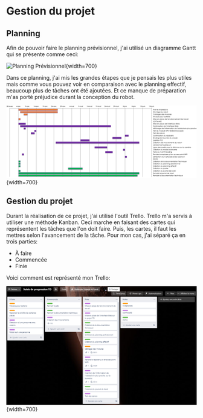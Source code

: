 # Gestion du projet

## Planning

Afin de pouvoir faire le planning prévisionnel, j'ai utilisé un diagramme Gantt qui se présente comme ceci:

![Planning Prévisionnel](img/Planning_Pr%C3%A9visionnel.png){width=700}

Dans ce planning, j'ai mis les grandes étapes que je pensais les plus utiles mais comme vous pouvez voir en comparaison avec le planning effectif, beaucoup plus de tâches ont été ajoutées. Et ce manque de préparation m'as porté préjudice durant la conception du robot.

![Planning effectif](img/Planning_Effectif.png){width=700}

## Gestion du projet

Durant la réalisation de ce projet, j'ai utilisé l'outil Trello. Trello m'a servis à utiliser une méthode Kanban. Ceci marche en faisant des cartes qui représentent les tâches que l'on doit faire. Puis, les cartes, il faut les mettres selon l'avancement de la tâche. Pour mon cas, j'ai séparé ça en trois parties:

- À faire
- Commencée
- Finie

Voici comment est représenté mon Trello:

![Trello](img/Trello_FinProjet.png){width=700}